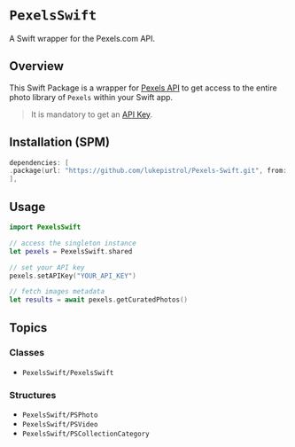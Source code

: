 # ``PexelsSwift``

A Swift wrapper for the Pexels.com API.

## Overview

This Swift Package is a wrapper for [Pexels API](https://www.pexels.com/api) to get access to the entire photo library of `Pexels` within your Swift app.

> It is mandatory to get an [API Key](https://www.pexels.com/api).

## Installation (SPM)

```swift
dependencies: [
.package(url: "https://github.com/lukepistrol/Pexels-Swift.git", from: "0.1.0")
],
```

## Usage

```swift
import PexelsSwift

// access the singleton instance
let pexels = PexelsSwift.shared

// set your API key
pexels.setAPIKey("YOUR_API_KEY")

// fetch images metadata
let results = await pexels.getCuratedPhotos()
```

## Topics

### Classes

- ``PexelsSwift/PexelsSwift``

### Structures

- ``PexelsSwift/PSPhoto``
- ``PexelsSwift/PSVideo``
- ``PexelsSwift/PSCollectionCategory``
